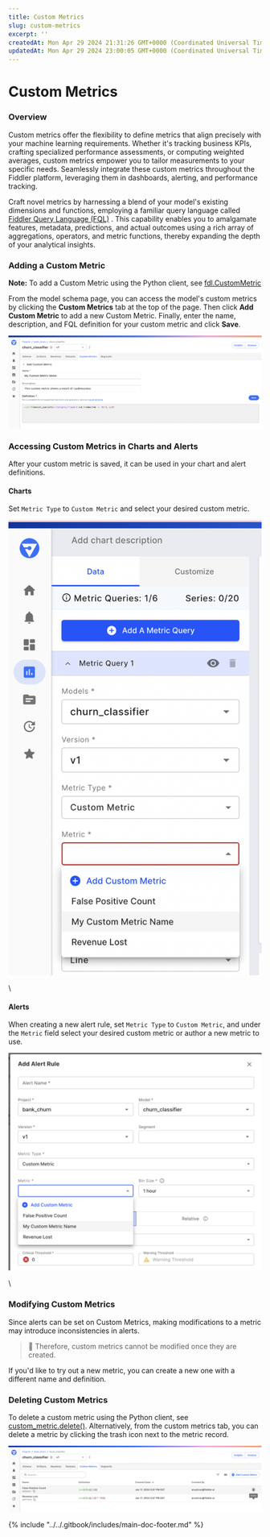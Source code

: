 ```yaml
---
title: Custom Metrics
slug: custom-metrics
excerpt: ''
createdAt: Mon Apr 29 2024 21:31:26 GMT+0000 (Coordinated Universal Time)
updatedAt: Mon Apr 29 2024 23:00:05 GMT+0000 (Coordinated Universal Time)
---
```


# Custom Metrics

### Overview

Custom metrics offer the flexibility to define metrics that align precisely with your machine learning requirements. Whether it's tracking business KPIs, crafting specialized performance assessments, or computing weighted averages, custom metrics empower you to tailor measurements to your specific needs. Seamlessly integrate these custom metrics throughout the Fiddler platform, leveraging them in dashboards, alerting, and performance tracking.

Craft novel metrics by harnessing a blend of your model's existing dimensions and functions, employing a familiar query language called [Fiddler Query Language (FQL)](../../product-guide/monitoring-platform/fiddler-query-language.md) . This capability enables you to amalgamate features, metadata, predictions, and actual outcomes using a rich array of aggregations, operators, and metric functions, thereby expanding the depth of your analytical insights.

### Adding a Custom Metric

**Note:** To add a Custom Metric using the Python client, see [fdl.CustomMetric](../../Python\_Client\_3-x/api-methods-30.md#create-2)

From the model schema page, you can access the model's custom metrics by clicking the **Custom Metrics** tab at the top of the page. Then click **Add Custom Metric** to add a new Custom Metric. Finally, enter the name, description, and FQL definition for your custom metric and click **Save**.

![](../../.gitbook/assets/1614146-image.png)

### Accessing Custom Metrics in Charts and Alerts

After your custom metric is saved, it can be used in your chart and alert definitions.

#### Charts

Set `Metric Type` to `Custom Metric` and select your desired custom metric.

![](../../.gitbook/assets/94a09f8-image.png)

\\

#### Alerts

When creating a new alert rule, set `Metric Type` to `Custom Metric`, and under the `Metric` field select your desired custom metric or author a new metric to use.

![](../../.gitbook/assets/eaa46b0-image.png)

\\

### Modifying Custom Metrics

Since alerts can be set on Custom Metrics, making modifications to a metric may introduce inconsistencies in alerts.

> 🚧 Therefore, custom metrics cannot be modified once they are created.

If you'd like to try out a new metric, you can create a new one with a different name and definition.

### Deleting Custom Metrics

To delete a custom metric using the Python client, see [custom\_metric.delete()](../../Python\_Client\_3-x/api-methods-30.md#delete-2). Alternatively, from the custom metrics tab, you can delete a metric by clicking the trash icon next to the metric record.

![](../../.gitbook/assets/cb4a4bd-image.png)

{% include "../../.gitbook/includes/main-doc-footer.md" %}

